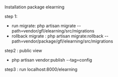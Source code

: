 Installation package elearning

step 1: 
- run migrate: php artisan migrate --path=vendor/gfl/elearning/src/migrations
- rollback migrate : php artisan migrate:rollback --path=vendor/package/gfl/elearning/src/migrations

step2 : public view 
- php artisan vendor:publish --tag=config

step3 : run localhost:8000/elearning